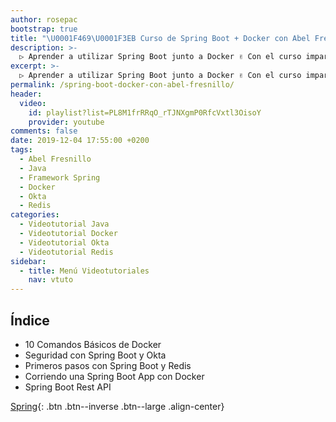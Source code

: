 ```yaml
---
author: rosepac
bootstrap: true
title: "\U0001F469‍\U0001F3EB Curso de Spring Boot + Docker con Abel Fresnillo"
description: >-
  ▷ Aprender a utilizar Spring Boot junto a Docker ✌️ Con el curso impartido por Abel Fresnillo ⭐️
excerpt: >-
  ▷ Aprender a utilizar Spring Boot junto a Docker ✌️ Con el curso impartido por Abel Fresnillo ⭐️
permalink: /spring-boot-docker-con-abel-fresnillo/
header:
  video:
    id: playlist?list=PL8M1frRRqO_rTJNXgmP0RfcVxtl3OisoY
    provider: youtube
comments: false
date: 2019-12-04 17:55:00 +0200
tags:
  - Abel Fresnillo
  - Java
  - Framework Spring
  - Docker
  - Okta
  - Redis
categories:
  - Videotutorial Java
  - Videotutorial Docker
  - Videotutorial Okta
  - Videotutorial Redis
sidebar:
  - title: Menú Videotutoriales
    nav: vtuto
---
```


## Índice

* 10 Comandos Básicos de Docker
* Seguridad con Spring Boot y Okta
* Primeros pasos con Spring Boot y Redis
* Corriendo una Spring Boot App con Docker
* Spring Boot Rest API

[Spring](/cursos-tecnologia/#spring){: .btn .btn--inverse .btn--large .align-center}

